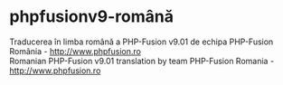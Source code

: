 ﻿# phpfusionv9-română
Traducerea în limba română a PHP-Fusion v9.01 de echipa PHP-Fusion România - http://www.phpfusion.ro<br />
Romanian PHP-Fusion v9.01 translation by team PHP-Fusion Romania - http://www.phpfusion.ro
